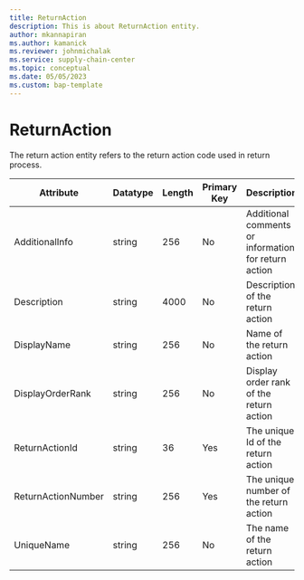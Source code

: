 ```yaml
---
title: ReturnAction
description: This is about ReturnAction entity.
author: mkannapiran
ms.author: kamanick
ms.reviewer: johnmichalak
ms.service: supply-chain-center
ms.topic: conceptual
ms.date: 05/05/2023
ms.custom: bap-template
---
```


# **ReturnAction**

The return action entity refers to the return action code used in return process.


|	Attribute	|	Datatype	|	Length	|	Primary Key	|	Description	|
|---------------|--------|------|----------|-----------|
|	AdditionalInfo	|	string	|	256	|	No	|	Additional comments or information for return action	|
|	Description	|	string	|	4000	|	No	|	Description of the return action	|
|	DisplayName	|	string	|	256	|	No	|	Name of the return action	|
|	DisplayOrderRank	|	string	|	256	|	No	|	Display order rank of the return action	|
|	ReturnActionId	|	string	|	36	|	Yes	|	The unique Id of the return action	|
|	ReturnActionNumber	|	string	|	256	|	Yes	|	The unique number of the return action	|
|	UniqueName	|	string	|	256	|	No	|	The name of the return action	|
